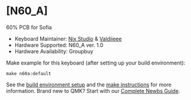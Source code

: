 # [N60_A]

60% PCB for Sofia

* Keyboard Maintainer: [Nix Studio](https://github.com/Nix-Studio) &  [Valdiieee](https://github.com/valdiieee)
* Hardware Supported: N60_A ver. 1.0
* Hardware Availability: Groupbuy

Make example for this keyboard (after setting up your build environment):

    make n60a:default

See the [build environment setup](https://docs.qmk.fm/#/getting_started_build_tools) and the [make instructions](https://docs.qmk.fm/#/getting_started_make_guide) for more information. Brand new to QMK? Start with our [Complete Newbs Guide](https://docs.qmk.fm/#/newbs).
